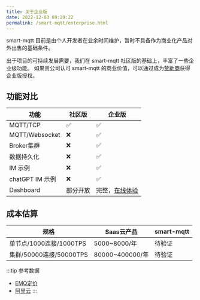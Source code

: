 ```yaml
---
title: 关于企业版
date: 2022-12-03 09:29:22
permalink: /smart-mqtt/enterprise.html
---
```


smart-mqtt 目前是由个人开发者在业余时间维护，暂时不具备作为商业化产品对外出售的基础条件。

出于项目的可持续发展需要，我们在 smart-mqtt 社区版的基础上，丰富了一些企业级功能。
如果贵公司认可 smart-mqtt 的商业价值，可以通过成为[赞助商](02.赞助商.md)获得企业版授权。

## 功能对比
| 功能             | 社区版  | 企业版                                         |
|----------------|------|---------------------------------------------|
| MQTT/TCP       | ✅    | ✅                                           |
| MQTT/Websocket | ❌    | ✅                                           |
| Broker集群       | ❌    | ✅                                           |
| 数据持久化          | ❌    | ✅                                           |
| IM 示例          | ❌    | ✅                                           |
| chatGPT IM 示例  | ❌    | ✅                                           |
| Dashboard      | 部分开放 | 完整，[在线体验](http://82.157.162.230:8083/) |


## 成本估算

| 规格                  | Saas云产品        | smart-mqtt |
|---------------------|----------------|------------|
| 单节点/1000连接/1000TPS  | 5000~8000/年    | 待验证   |
| 集群/50000连接/50000TPS | 80000~400000/年 | 待验证        |

:::tip 参考数据
- [EMQ定价](https://www.emqx.com/zh/cloud/pricing#details)
- [阿里云](https://help.aliyun.com/document_detail/189682.html)
:::

